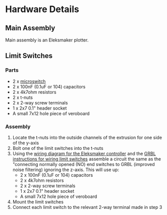 # Hardware Details

## Main Assembly

Main assembly is an Eleksmaker plotter.

## Limit Switches

### Parts

* 2 x [microswitch](https://uk.rs-online.com/web/p/microswitches/0515690/)
* 2 x 100nF (0.1uF or 104) capacitors
* 2 x 4k7ohm resistors
* 2 x t-nuts
* 2 x 2-way screw terminals
* 1 x 2x7 0.1" header socket
* A small 7x12 hole piece of veroboard

### Assembly

1. Locate the t-nuts into the outside channels of the extrusion for one side of the y-axis
1. Bolt one of the limit switches into the t-nuts
1. Using the [wiring diagram for the Eleksmaker controller](http://eleksmakeross.oss-ap-southeast-1.aliyuncs.com/forum/39ad14ec-7469-424e-b0c8-6d4a160299d2.png) and the [GRBL instructions for wiring limit switches](https://github.com/gnea/grbl/wiki/Wiring-Limit-Switches) assemble a circuit the same as the "connecting normally opened (NO) end switches to GRBL (improved noise filtering) ignoring the z-axis.  This will use up:
   * 2 x 100nF (0.1uF or 104) capacitors
   * 2 x 4k7ohm resistors
   * 2 x 2-way screw terminals
   * 1 x 2x7 0.1" header socket
   * A small 7x12 hole piece of veroboard
1. Mount the limit switches
1. Connect each limit switch to the relevant 2-way terminal made in step 3


